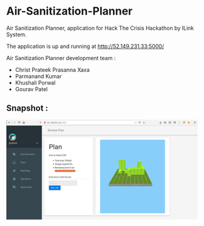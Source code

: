 # Air-Sanitization-Planner
Air Sanitization Planner, application for Hack The Crisis Hackathon by ILink System.

The application is up and running at http://52.149.231.33:5000/

Air Sanitization Planner development team :
- Christ Prateek Prasanna Xaxa
- Parmanand Kumar
- Khushali Porwal
- Gourav Patel

## Snapshot :

![snap001](/Demo_app_screenshot.png)
